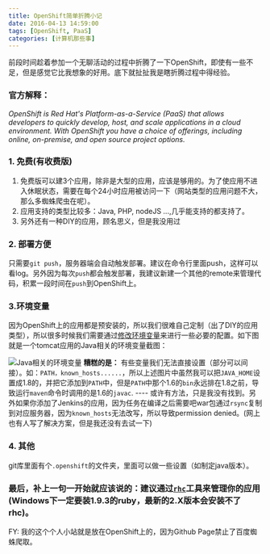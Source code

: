 ```yaml
---
title: OpenShift简单折腾小记
date: 2016-04-13 14:59:00
tags: [OpenShift, PaaS]
categories: [计算机那些事]
---
```

前段时间趁着参加一个无聊活动的过程中折腾了一下OpenShift，即使有一些不足，但是感觉它比我想象的好用。底下就扯扯我是瞎折腾过程中得经验。

<!-- more -->
### 官方解释：
*OpenShift is Red Hat's Platform-as-a-Service (PaaS) that allows developers to quickly develop, host, and scale applications in a cloud environment. With OpenShift you have a choice of offerings, including online, on-premise, and open source project options.*

### 1. 免费(有收费版)
1. 免费版可以建3个应用，除非是大型的应用，应该是够用的。为了使应用不进入休眠状态，需要在每个24小时应用被访问一下（网站类型的应用问题不大，那么多蜘蛛爬虫在呢）。
2. 应用支持的类型比较多：Java, PHP, nodeJS ...,几乎能支持的都支持了。
3. 另外还有一种DIY的应用，顾名思义，但是我没用过

### 2. 部署方便
只需要`git push`，服务器端会自动触发部署。建议在命令行里面push，这样可以看log。另外因为每次`push`都会触发部署，我建议新建一个其他的remote来管理代码，积累一段时间在`push`到OpenShift上。

### 3.环境变量
因为OpenShift上的应用都是预安装的，所以我们很难自己定制（出了DIY的应用类型），所以很多时候我们需要通过[修改环境变量](https://developers.openshift.com/managing-your-applications/environment-variables.html)来进行一些必要的配置。如下图就是一个tomcat应用的Java相关的环境变量截图：

![Java相关的环境变量](/img/blog/openshift_java_env_vars.png "Java相关的环境变量")
**糟糕的是：** 有些变量我们无法直接设置（部分可以间接）。如：`PATH，known_hosts......`，所以上述图片中虽然我可以把`JAVA_HOME`设置成1.8的，并把它添加到`PATH`中，但是`PATH`中那个1.6的`bin`永远排在1.8之前，导致运行`maven`命令时调用的是1.6的`javac`. ---- 或许有方法，只是我没有找到。另外如果你添加了Jenkins的应用，因为任务在编译之后需要吧war包通过`rsync`复制到对应服务器，因为`known_hosts`无法改写，所以导致permission denied。(网上也有人写了解决方案，但是我还没有去试一下)

### 4. 其他
git库里面有个`.openshift`的文件夹，里面可以做一些设置（如制定java版本）。

### 最后，补上一句一开始就应该说的：建议通过[`rhc`](https://developers.openshift.com/managing-your-applications/client-tools.html)工具来管理你的应用(Windows下一定要装1.9.3的ruby，最新的2.X版本会安装不了rhc)。


FY: 我的这个个人小站就是放在OpenShift上的，因为Github Page禁止了百度蜘蛛爬取。